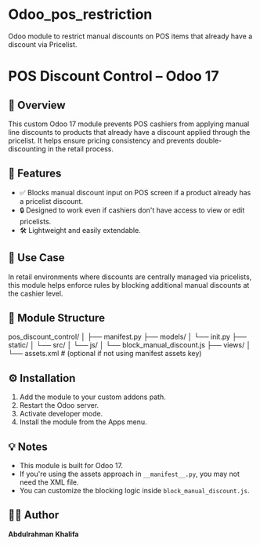 # Odoo_pos_restriction
Odoo module to restrict manual discounts on POS items that already have a discount via Pricelist.
# POS Discount Control – Odoo 17

## 📌 Overview
This custom Odoo 17 module prevents POS cashiers from applying manual line discounts to products that already have a discount applied through the pricelist. It helps ensure pricing consistency and prevents double-discounting in the retail process.

## 🚀 Features
- ✅ Blocks manual discount input on POS screen if a product already has a pricelist discount.
- 🔒 Designed to work even if cashiers don't have access to view or edit pricelists.
- 🛠️ Lightweight and easily extendable.

## 🧠 Use Case
In retail environments where discounts are centrally managed via pricelists, this module helps enforce rules by blocking additional manual discounts at the cashier level.

## 📂 Module Structure

pos_discount_control/
│
├── manifest.py
├── models/
│ └── init.py
├── static/
│ └── src/
│ └── js/
│ └── block_manual_discount.js
├── views/
│ └── assets.xml # (optional if not using manifest assets key)



## ⚙️ Installation
1. Add the module to your custom addons path.
2. Restart the Odoo server.
3. Activate developer mode.
4. Install the module from the Apps menu.

## 💡 Notes
- This module is built for Odoo 17.
- If you're using the assets approach in `__manifest__.py`, you may not need the XML file.
- You can customize the blocking logic inside `block_manual_discount.js`.

## 👨‍💻 Author
**Abdulrahman Khalifa**

